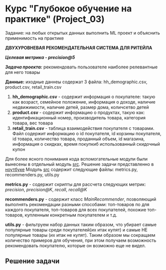 
# Курс "Глубокое обучение на практике" (Project_03)

Задание: на любых открытых данных выполнить ML проект и объяснить применимость на практике

**ДВУХУРОВНЕВАЯ РЕКОМЕНДАТЕЛЬНАЯ СИСТЕМА ДЛЯ РИТЕЙЛА**

***Целевая метрика - precision@5***

***Задача проекта:*** рекомендовать пользователе наиболее релевантные для него товары

**Данные:** иходные даннеы содержат 3 файла: hh_demographic.csv, product.csv, retail_train.csv

1. **hh_demographic.csv** - содержит информация о покупателе: такую как возраст, семейное положение, информация о доходе, наличие недвижимости, наличие детей, 
размер дома, количсетво детей
2. **product.csv** - содержит информацию о продуктах, такую как: идентификационный номер, производитель товара, категория товара, вес товара
3. **retail_train.csv** - таблица взаимодействия покупателя с товарами. Файл содержит информацию о id покупателя, id корзины покупателя, id товара, количество товара,
проданный объем, id магазина, информация о скидках, время покупкиб использованный скидочный купон

Для более ясного понимания кода вспомогательные модули были вынесены в отдельный модуль [src](https://github.com/SLVmain/RecSystem/tree/main/src). Решение задачи представленно в [ноутбуке](___.ipynb)
Модуль [src](https://github.com/SLVmain/RecSystem/tree/main/src) содержит следующие файлы: metrics.py, recommenders.py, utils.py

**metrics.py** - содержит скрипты для рассчета следующих метрик: *precision*, *precision@K*, *recall*, *recall@K*

**recommenders.py** - содержит класс *MainRecommender*, позволяющий выполнять рекомендации разными способами: топ-товаров по для каждого покупателя, топ-товаров 
для всех покупателей, похожие топ-товаров, купленным конкретным покупателем и т.д.

**utils.py** - фильтруем набор данных таким образом, что убирает самые популярные товары среди покупателей(их итак купят) и самые НЕ популярные товары 
(их итак не купят). Таким образом мы сокращаем количество примеров для обучения, при этом получаем возможность рекомендовать покупателю, которые он возможно еще не видел.

## Решение задачи
